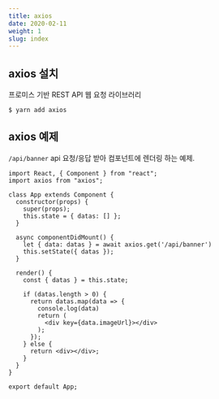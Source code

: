 ```yaml
---
title: axios
date: 2020-02-11
weight: 1
slug: index
---
```


## axios 설치

프로미스 기반 REST API 웹 요청 라이브러리

```
$ yarn add axios
```


## axios 예제

`/api/banner` api 요청/응답 받아 컴포넌트에 렌더링 하는 예제.

```
import React, { Component } from "react";
import axios from "axios";

class App extends Component {
  constructor(props) {
    super(props);
    this.state = { datas: [] };
  }

  async componentDidMount() {
    let { data: datas } = await axios.get('/api/banner')
    this.setState({ datas });
  }

  render() {
    const { datas } = this.state;

    if (datas.length > 0) {
      return datas.map(data => {
        console.log(data)
        return (
          <div key={data.imageUrl}></div>
        );
      });
    } else {
      return <div></div>;
    }
  }
}

export default App;
```